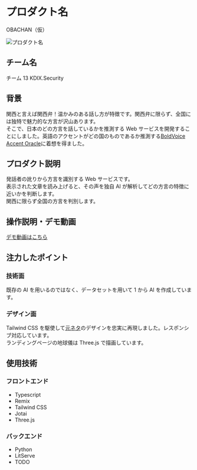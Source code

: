 # プロダクト名

OBACHAN（仮）

![プロダクト名](https://kc3.me/cms/wp-content/uploads/2024/11/hack25-eyecatch.png)

<!-- プロダクト名・イメージ画像を差し変えてください -->

## チーム名

チーム 13 KDIX.Security

## 背景

関西と言えば関西弁！温かみのある話し方が特徴です。関西弁に限らず、全国には独特で魅力的な方言が沢山あります。  
そこで、日本のどの方言を話しているかを推測する Web サービスを開発することにしました。英語のアクセントがどの国のものであるか推測する[BoldVoice Accent Oracle](https://start.boldvoice.com/accent-oracle)に着想を得ました。

## プロダクト説明

発話者の訛りから方言を識別する Web サービスです。  
表示された文章を読み上げると、その声を独自 AI が解析してどの方言の特徴に近いかを判断します。  
関西に限らず全国の方言を判別します。

## 操作説明・デモ動画

[デモ動画はこちら](https://www.youtube.com/watch?v=dQw4w9WgXcQ)

<!-- 開発したプロダクトの操作説明について入力してください。また、操作説明デモ動画があれば、埋め込みやリンクを記載してください -->

## 注力したポイント

### 技術面

<!-- @kerthical -->

既存の AI を用いるのではなく、データセットを用いて 1 から AI を作成しています。

### デザイン面

Tailwind CSS を駆使して[元ネタ](https://start.boldvoice.com/accent-oracle)のデザインを忠実に再現しました。レスポンシブ対応しています。  
ランディングページの地球儀は Three.js で描画しています。

## 使用技術

### フロントエンド

- Typescript
- Remix
- Tailwind CSS
- Jotai
- Three.js

### バックエンド

<!-- @kerthical -->

- Python
- LitServe
- TODO
